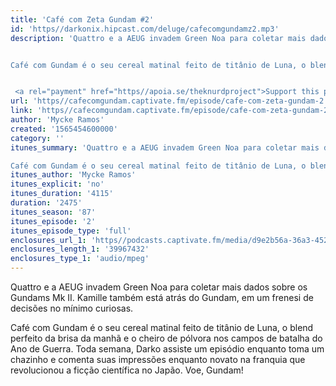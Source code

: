 ```yaml
---
title: 'Café com Zeta Gundam #2'
id: 'https//darkonix.hipcast.com/deluge/cafecomgundamz2.mp3'
description: 'Quattro e a AEUG invadem Green Noa para coletar mais dados sobre os Gundams Mk II. Kamille também está atrás do Gundam, em um frenesi de decisões no mínimo curiosas.


Café com Gundam é o seu cereal matinal feito de titânio de Luna, o blend perfeito da brisa da manhã e o cheiro de pólvora nos campos de batalha do Ano de Guerra. Toda semana, Darko assiste um episódio enquanto toma um chazinho e comenta suas impressões enquanto novato na franquia que revolucionou a ficção científica no Japão. Voe, Gundam!


 <a rel="payment" href="https//apoia.se/theknurdproject">Support this podcast</a>'
url: 'https//cafecomgundam.captivate.fm/episode/cafe-com-zeta-gundam-2'
link: 'https//cafecomgundam.captivate.fm/episode/cafe-com-zeta-gundam-2'
author: 'Mycke Ramos'
created: '1565454600000'
category: ''
itunes_summary: 'Quattro e a AEUG invadem Green Noa para coletar mais dados sobre os Gundams Mk II. Kamille também está atrás do Gundam, em um frenesi de decisões no mínimo curiosas.

Café com Gundam é o seu cereal matinal feito de titânio de Luna, o blend perfeito da brisa da manhã e o cheiro de pólvora nos campos de batalha do Ano de Guerra. Toda semana, Darko assiste um episódio enquanto toma um chazinho e comenta suas impressões enquanto novato na franquia que revolucionou a ficção científica no Japão. Voe, Gundam!'
itunes_author: 'Mycke Ramos'
itunes_explicit: 'no'
itunes_duration: '4115'
duration: '2475'
itunes_season: '87'
itunes_episode: '2'
itunes_episode_type: 'full'
enclosures_url_1: 'https//podcasts.captivate.fm/media/d9e2b56a-36a3-452f-b49c-6adb066419a5/cafecomgundamz2_tc.mp3'
enclosures_length_1: '39967432'
enclosures_type_1: 'audio/mpeg'
---
```

Quattro e a AEUG invadem Green Noa para coletar mais dados sobre os Gundams Mk II. Kamille também está atrás do Gundam, em um frenesi de decisões no mínimo curiosas.

Café com Gundam é o seu cereal matinal feito de titânio de Luna, o blend perfeito da brisa da manhã e o cheiro de pólvora nos campos de batalha do Ano de Guerra. Toda semana, Darko assiste um episódio enquanto toma um chazinho e comenta suas impressões enquanto novato na franquia que revolucionou a ficção científica no Japão. Voe, Gundam!